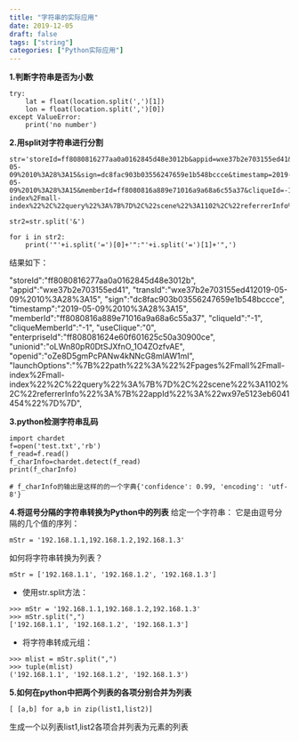 ```yaml
---
title: "字符串的实际应用"
date: 2019-12-05
draft: false
tags: ["string"]
categories: ["Python实际应用"]
---
```



**1.判断字符串是否为小数**
```
try:
    lat = float(location.split(',')[1])
    lon = float(location.split(',')[0])
except ValueError:
    print('no number')
```

**2.用split对字符串进行分割**
```
str='storeId=ff8080816277aa0a0162845d48e3012b&appid=wxe37b2e703155ed41&transId=wxe37b2e703155ed412019-05-09%2010%3A28%3A15&sign=dc8fac903b03556247659e1b548bccce&timestamp=2019-05-09%2010%3A28%3A15&memberId=ff8080816a889e71016a9a68a6c55a37&cliqueId=-1&cliqueMemberId=-1&useClique=0&enterpriseId=ff808081624e60f601625c50a30900ce&unionid=oLWn80pR0DtSJXfnO_1O4ZOzfvAE&openid=oZe8D5gmPcPANw4kNNcG8mlAW1mI&launchOptions=%7B%22path%22%3A%22%2Fpages%2Fmall%2Fmall-index%2Fmall-index%22%2C%22query%22%3A%7B%7D%2C%22scene%22%3A1102%2C%22referrerInfo%22%3A%7B%22appId%22%3A%22wx97e5123eb6041454%22%7D%7D'

str2=str.split('&')

for i in str2:
    print('"'+i.split('=')[0]+'":"'+i.split('=')[1]+'",')

```

结果如下：
>
"storeId":"ff8080816277aa0a0162845d48e3012b",
"appid":"wxe37b2e703155ed41",
"transId":"wxe37b2e703155ed412019-05-09%2010%3A28%3A15",
"sign":"dc8fac903b03556247659e1b548bccce",
"timestamp":"2019-05-09%2010%3A28%3A15",
"memberId":"ff8080816a889e71016a9a68a6c55a37",
"cliqueId":"-1",
"cliqueMemberId":"-1",
"useClique":"0",
"enterpriseId":"ff808081624e60f601625c50a30900ce",
"unionid":"oLWn80pR0DtSJXfnO_1O4ZOzfvAE",
"openid":"oZe8D5gmPcPANw4kNNcG8mlAW1mI",
"launchOptions":"%7B%22path%22%3A%22%2Fpages%2Fmall%2Fmall-index%2Fmall-index%22%2C%22query%22%3A%7B%7D%2C%22scene%22%3A1102%2C%22referrerInfo%22%3A%7B%22appId%22%3A%22wx97e5123eb6041454%22%7D%7D",

**3.python检测字符串乱码**
```
import chardet
f=open('test.txt','rb')
f_read=f.read()
f_charInfo=chardet.detect(f_read)
print(f_charInfo)

# f_charInfo的输出是这样的的一个字典{'confidence': 0.99, 'encoding': 'utf-8'}
```

**4.将逗号分隔的字符串转换为Python中的列表**
给定一个字符串：
它是由逗号分隔的几个值的序列：
```
mStr = '192.168.1.1,192.168.1.2,192.168.1.3' 
```
如何将字符串转换为列表？
```
mStr = ['192.168.1.1', '192.168.1.2', '192.168.1.3']
```
* 使用str.split方法：
```
>>> mStr = '192.168.1.1,192.168.1.2,192.168.1.3'
>>> mStr.split(",")
['192.168.1.1', '192.168.1.2', '192.168.1.3']
```
* 将字符串转成元组：
```
>>> mlist = mStr.split(",")
>>> tuple(mlist)
('192.168.1.1', '192.168.1.2', '192.168.1.3')
```

**5.如何在python中把两个列表的各项分别合并为列表**
```
[ [a,b] for a,b in zip(list1,list2)]
```
生成一个以列表list1,list2各项合并列表为元素的列表